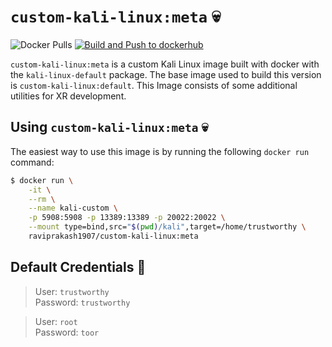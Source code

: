 # `custom-kali-linux:meta` 💀

![Docker Pulls](https://img.shields.io/docker/pulls/raviprakash1907/custom-kali-linux) [![Build and Push to dockerhub](https://github.com/ravi-prakash1907/custom-kali-meta/actions/workflows/dockerhub-image.yml/badge.svg)](https://github.com/ravi-prakash1907/custom-kali-meta/actions/workflows/dockerhub-image-meta.yml)  

`custom-kali-linux:meta` is a custom Kali Linux image built with docker with the `kali-linux-default` package. The base image used to build this version is `custom-kali-linux:default`. This Image consists of some additional utilities for XR development. 

## Using `custom-kali-linux:meta` 💀

The easiest way to use this image is by running the following `docker run` command:

```sh
$ docker run \
    -it \
    --rm \
    --name kali-custom \
    -p 5908:5908 -p 13389:13389 -p 20022:20022 \
    --mount type=bind,src="$(pwd)/kali",target=/home/trustworthy \
    raviprakash1907/custom-kali-linux:meta
```

## Default Credentials 🔑

> User: `trustworthy`   
> Password: `trustworthy`  

> User: `root`  
> Password: `toor`  
